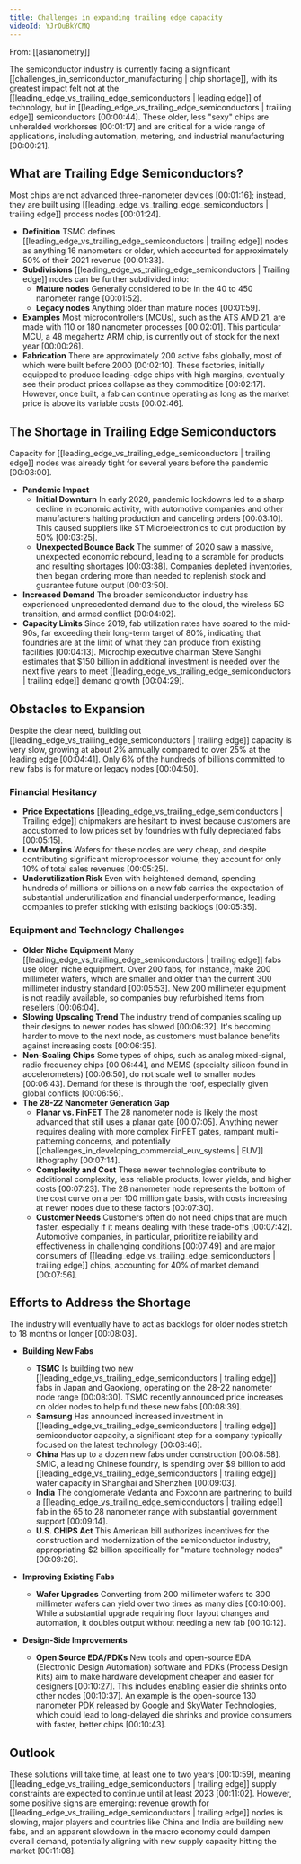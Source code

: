 ```yaml
---
title: Challenges in expanding trailing edge capacity
videoId: YJrOuBkYCMQ
---
```


From: [[asianometry]] <br/> 

The semiconductor industry is currently facing a significant [[challenges_in_semiconductor_manufacturing | chip shortage]], with its greatest impact felt not at the [[leading_edge_vs_trailing_edge_semiconductors | leading edge]] of technology, but in [[leading_edge_vs_trailing_edge_semiconductors | trailing edge]] semiconductors [00:00:44]. These older, less "sexy" chips are unheralded workhorses [00:01:17] and are critical for a wide range of applications, including automation, metering, and industrial manufacturing [00:00:21].

## What are Trailing Edge Semiconductors?
Most chips are not advanced three-nanometer devices [00:01:16]; instead, they are built using [[leading_edge_vs_trailing_edge_semiconductors | trailing edge]] process nodes [00:01:24].
*   **Definition** TSMC defines [[leading_edge_vs_trailing_edge_semiconductors | trailing edge]] nodes as anything 16 nanometers or older, which accounted for approximately 50% of their 2021 revenue [00:01:33].
*   **Subdivisions** [[leading_edge_vs_trailing_edge_semiconductors | Trailing edge]] nodes can be further subdivided into:
    *   **Mature nodes** Generally considered to be in the 40 to 450 nanometer range [00:01:52].
    *   **Legacy nodes** Anything older than mature nodes [00:01:59].
*   **Examples** Most microcontrollers (MCUs), such as the ATS AMD 21, are made with 110 or 180 nanometer processes [00:02:01]. This particular MCU, a 48 megahertz ARM chip, is currently out of stock for the next year [00:00:26].
*   **Fabrication** There are approximately 200 active fabs globally, most of which were built before 2000 [00:02:10]. These factories, initially equipped to produce leading-edge chips with high margins, eventually see their product prices collapse as they commoditize [00:02:17]. However, once built, a fab can continue operating as long as the market price is above its variable costs [00:02:46].

## The Shortage in Trailing Edge Semiconductors
Capacity for [[leading_edge_vs_trailing_edge_semiconductors | trailing edge]] nodes was already tight for several years before the pandemic [00:03:00].
*   **Pandemic Impact**
    *   **Initial Downturn** In early 2020, pandemic lockdowns led to a sharp decline in economic activity, with automotive companies and other manufacturers halting production and canceling orders [00:03:10]. This caused suppliers like ST Microelectronics to cut production by 50% [00:03:25].
    *   **Unexpected Bounce Back** The summer of 2020 saw a massive, unexpected economic rebound, leading to a scramble for products and resulting shortages [00:03:38]. Companies depleted inventories, then began ordering more than needed to replenish stock and guarantee future output [00:03:50].
*   **Increased Demand** The broader semiconductor industry has experienced unprecedented demand due to the cloud, the wireless 5G transition, and armed conflict [00:04:02].
*   **Capacity Limits** Since 2019, fab utilization rates have soared to the mid-90s, far exceeding their long-term target of 80%, indicating that foundries are at the limit of what they can produce from existing facilities [00:04:13]. Microchip executive chairman Steve Sanghi estimates that $150 billion in additional investment is needed over the next five years to meet [[leading_edge_vs_trailing_edge_semiconductors | trailing edge]] demand growth [00:04:29].

## Obstacles to Expansion
Despite the clear need, building out [[leading_edge_vs_trailing_edge_semiconductors | trailing edge]] capacity is very slow, growing at about 2% annually compared to over 25% at the leading edge [00:04:41]. Only 6% of the hundreds of billions committed to new fabs is for mature or legacy nodes [00:04:50].

### Financial Hesitancy
*   **Price Expectations** [[leading_edge_vs_trailing_edge_semiconductors | Trailing edge]] chipmakers are hesitant to invest because customers are accustomed to low prices set by foundries with fully depreciated fabs [00:05:15].
*   **Low Margins** Wafers for these nodes are very cheap, and despite contributing significant microprocessor volume, they account for only 10% of total sales revenues [00:05:25].
*   **Underutilization Risk** Even with heightened demand, spending hundreds of millions or billions on a new fab carries the expectation of substantial underutilization and financial underperformance, leading companies to prefer sticking with existing backlogs [00:05:35].

### Equipment and Technology Challenges
*   **Older Niche Equipment** Many [[leading_edge_vs_trailing_edge_semiconductors | trailing edge]] fabs use older, niche equipment. Over 200 fabs, for instance, make 200 millimeter wafers, which are smaller and older than the current 300 millimeter industry standard [00:05:53]. New 200 millimeter equipment is not readily available, so companies buy refurbished items from resellers [00:06:04].
*   **Slowing Upscaling Trend** The industry trend of companies scaling up their designs to newer nodes has slowed [00:06:32]. It's becoming harder to move to the next node, as customers must balance benefits against increasing costs [00:06:35].
*   **Non-Scaling Chips** Some types of chips, such as analog mixed-signal, radio frequency chips [00:06:44], and MEMS (specialty silicon found in accelerometers) [00:06:50], do not scale well to smaller nodes [00:06:43]. Demand for these is through the roof, especially given global conflicts [00:06:56].
*   **The 28-22 Nanometer Generation Gap**
    *   **Planar vs. FinFET** The 28 nanometer node is likely the most advanced that still uses a planar gate [00:07:05]. Anything newer requires dealing with more complex FinFET gates, rampant multi-patterning concerns, and potentially [[challenges_in_developing_commercial_euv_systems | EUV]] lithography [00:07:14].
    *   **Complexity and Cost** These newer technologies contribute to additional complexity, less reliable products, lower yields, and higher costs [00:07:23]. The 28 nanometer node represents the bottom of the cost curve on a per 100 million gate basis, with costs increasing at newer nodes due to these factors [00:07:30].
    *   **Customer Needs** Customers often do not need chips that are much faster, especially if it means dealing with these trade-offs [00:07:42]. Automotive companies, in particular, prioritize reliability and effectiveness in challenging conditions [00:07:49] and are major consumers of [[leading_edge_vs_trailing_edge_semiconductors | trailing edge]] chips, accounting for 40% of market demand [00:07:56].

## Efforts to Address the Shortage
The industry will eventually have to act as backlogs for older nodes stretch to 18 months or longer [00:08:03].
*   **Building New Fabs**
    *   **TSMC** Is building two new [[leading_edge_vs_trailing_edge_semiconductors | trailing edge]] fabs in Japan and Gaoxiong, operating on the 28-22 nanometer node range [00:08:30]. TSMC recently announced price increases on older nodes to help fund these new fabs [00:08:39].
    *   **Samsung** Has announced increased investment in [[leading_edge_vs_trailing_edge_semiconductors | trailing edge]] semiconductor capacity, a significant step for a company typically focused on the latest technology [00:08:46].
    *   **China** Has up to a dozen new fabs under construction [00:08:58]. SMIC, a leading Chinese foundry, is spending over $9 billion to add [[leading_edge_vs_trailing_edge_semiconductors | trailing edge]] wafer capacity in Shanghai and Shenzhen [00:09:03].
    *   **India** The conglomerate Vedanta and Foxconn are partnering to build a [[leading_edge_vs_trailing_edge_semiconductors | trailing edge]] fab in the 65 to 28 nanometer range with substantial government support [00:09:14].
    *   **U.S. CHIPS Act** This American bill authorizes incentives for the construction and modernization of the semiconductor industry, appropriating $2 billion specifically for "mature technology nodes" [00:09:26].

*   **Improving Existing Fabs**
    *   **Wafer Upgrades** Converting from 200 millimeter wafers to 300 millimeter wafers can yield over two times as many dies [00:10:00]. While a substantial upgrade requiring floor layout changes and automation, it doubles output without needing a new fab [00:10:12].

*   **Design-Side Improvements**
    *   **Open Source EDA/PDKs** New tools and open-source EDA (Electronic Design Automation) software and PDKs (Process Design Kits) aim to make hardware development cheaper and easier for designers [00:10:27]. This includes enabling easier die shrinks onto other nodes [00:10:37]. An example is the open-source 130 nanometer PDK released by Google and SkyWater Technologies, which could lead to long-delayed die shrinks and provide consumers with faster, better chips [00:10:43].

## Outlook
These solutions will take time, at least one to two years [00:10:59], meaning [[leading_edge_vs_trailing_edge_semiconductors | trailing edge]] supply constraints are expected to continue until at least 2023 [00:11:02]. However, some positive signs are emerging: revenue growth for [[leading_edge_vs_trailing_edge_semiconductors | trailing edge]] nodes is slowing, major players and countries like China and India are building new fabs, and an apparent slowdown in the macro economy could dampen overall demand, potentially aligning with new supply capacity hitting the market [00:11:08].